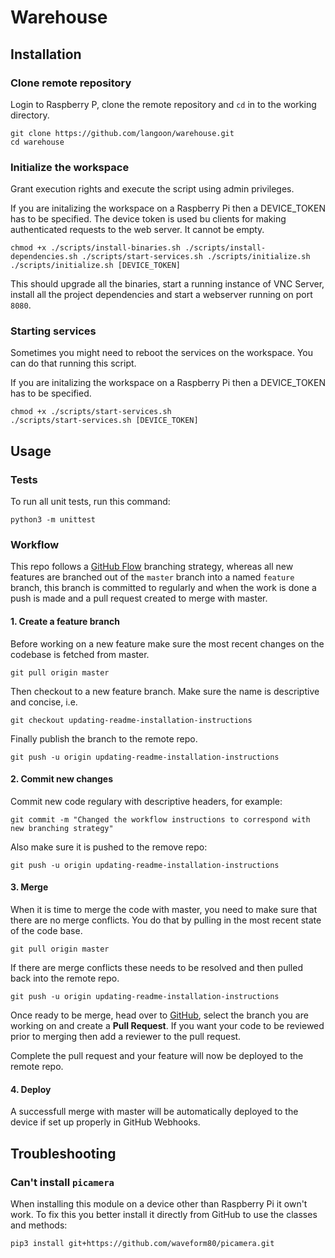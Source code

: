 # Warehouse

## Installation

### Clone remote repository

Login to Raspberry P, clone the remote repository and `cd` in to the working directory.

```
git clone https://github.com/langoon/warehouse.git
cd warehouse
```

### Initialize the workspace

Grant execution rights and execute the script using admin privileges.

If you are initalizing the workspace on a Raspberry Pi then a DEVICE_TOKEN has to be specified. The device token is used bu clients for making authenticated requests to the web server. It cannot be empty.

```
chmod +x ./scripts/install-binaries.sh ./scripts/install-dependencies.sh ./scripts/start-services.sh ./scripts/initialize.sh
./scripts/initialize.sh [DEVICE_TOKEN]
```

This should upgrade all the binaries, start a running instance of VNC Server, install all the project dependencies and start a webserver running on port `8080`.

### Starting services

Sometimes you might need to reboot the services on the workspace. You can do that running this script.

If you are initalizing the workspace on a Raspberry Pi then a DEVICE_TOKEN has to be specified.

```
chmod +x ./scripts/start-services.sh
./scripts/start-services.sh [DEVICE_TOKEN]
```

## Usage

### Tests

To run all unit tests, run this command:

```
python3 -m unittest
```

### Workflow

This repo follows a [GitHub Flow](https://guides.github.com/introduction/flow/) branching strategy, whereas all new features are branched out of the `master` branch into a named `feature` branch, this branch is committed to regularly and when the work is done a push is made and a pull request created to merge with master.

#### 1. Create a feature branch

Before working on a new feature make sure the most recent changes on the codebase is fetched from master.

```
git pull origin master
```

Then checkout to a new feature branch. Make sure the name is descriptive and concise, i.e.

```
git checkout updating-readme-installation-instructions
```

Finally publish the branch to the remote repo.

```
git push -u origin updating-readme-installation-instructions
```

#### 2. Commit new changes

Commit new code regulary with descriptive headers, for example:

```
git commit -m "Changed the workflow instructions to correspond with new branching strategy"
```

Also make sure it is pushed to the remove repo:

```
git push -u origin updating-readme-installation-instructions
```

#### 3. Merge

When it is time to merge the code with master, you need to make sure that there are no merge conflicts. You do that by pulling in the most recent state of the code base.

```
git pull origin master
```

If there are merge conflicts these needs to be resolved and then pulled back into the remote repo.

```
git push -u origin updating-readme-installation-instructions
```

Once ready to be merge, head over to [GitHub](https://github.com), select the branch you are working on and create a **Pull Request**. If you want your code to be reviewed prior to merging then add a reviewer to the pull request.

Complete the pull request and your feature will now be deployed to the remote repo.

#### 4. Deploy

A successfull merge with master will be automatically deployed to the device if set up properly in GitHub Webhooks.

## Troubleshooting

### Can't install `picamera`

When installing this module on a device other than Raspberry Pi it own't work. To fix this you better install it directly from GitHub to use the classes and methods:

```
pip3 install git+https://github.com/waveform80/picamera.git
```
